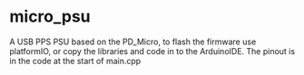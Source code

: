 # micro_psu
A USB PPS PSU based on the PD_Micro, to flash the firmware use platformIO, or copy the libraries and code in to the ArduinoIDE. The pinout is in the code at the start of main.cpp
